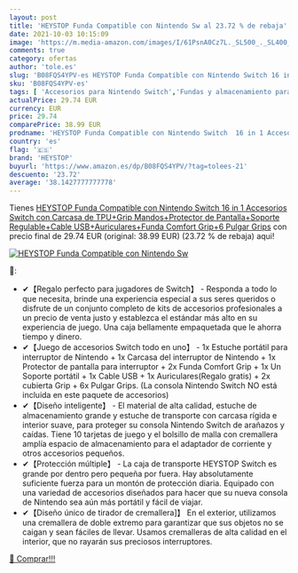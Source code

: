```yaml
---
layout: post
title: 'HEYSTOP Funda Compatible con Nintendo Sw al 23.72 % de rebaja'
date: 2021-10-03 10:15:09
image: 'https://m.media-amazon.com/images/I/61PsnA0Cz7L._SL500_._SL400_.jpg'
comments: true
category: ofertas
author: 'tole.es'
slug: 'B08FQS4YPV-es HEYSTOP Funda Compatible con Nintendo Switch 16 in 1...'
sku: 'B08FQS4YPV-es'
tags: [ 'Accesorios para Nintendo Switch','Fundas y almacenamiento para Nintendo Switch','Hardware y juegos para Nintendo Switch','Packs de fundas y almacenamiento para Nintendo Switch','Videojuegos','heystop','nintendo', ]
actualPrice: 29.74 EUR
currency: EUR
price: 29.74
comparePrice: 38.99 EUR
prodname: 'HEYSTOP Funda Compatible con Nintendo Switch  16 in 1 Accesorios Switch con Carcasa de TPU+Grip Mandos+Protector de Pantalla+Soporte Regulable+Cable USB+Auriculares+Funda Comfort Grip+6 Pulgar Grips'
country: 'es'
flag: '🇪🇸'
brand: 'HEYSTOP'
buyurl: 'https://www.amazon.es/dp/B08FQS4YPV/?tag=tolees-21'
descuento: '23.72'
average: '38.1427777777778'
---
```


Tienes [HEYSTOP Funda Compatible con Nintendo Switch  16 in 1 Accesorios Switch con Carcasa de TPU+Grip Mandos+Protector de Pantalla+Soporte Regulable+Cable USB+Auriculares+Funda Comfort Grip+6 Pulgar Grips](https://www.amazon.es/dp/B08FQS4YPV/?tag=tolees-21) con precio final de  29.74 EUR (original: 38.99 EUR) (23.72 %  de rebaja) aqui!

[![HEYSTOP Funda Compatible con Nintendo Sw](https://m.media-amazon.com/images/I/61PsnA0Cz7L._SL500_._SL400_.jpg)](https://www.amazon.es/dp/B08FQS4YPV/?tag=tolees-21)

🔎:

- ✔【Regalo perfecto para jugadores de Switch】 - Responda a todo lo que necesita, brinde una experiencia especial a sus seres queridos o disfrute de un conjunto completo de kits de accesorios profesionales a un precio de venta justo y establezca el estándar más alto en su experiencia de juego. Una caja bellamente empaquetada que le ahorra tiempo y dinero.
- ✔【Juego de accesorios Switch todo en uno】 - 1x Estuche portátil para interruptor de Nintendo + 1x Carcasa del interruptor de Nintendo + 1x Protector de pantalla para interruptor + 2x Funda Comfort Grip + 1x Un Soporte portátil + 1x Cable USB + 1x Auriculares(Regalo gratis) + 2x cubierta Grip + 6x Pulgar Grips. (La consola Nintendo Switch NO está incluida en este paquete de accesorios)
- ✔【Diseño inteligente】 - El material de alta calidad, estuche de almacenamiento grande y estuche de transporte con carcasa rígida e interior suave, para proteger su consola Nintendo Switch de arañazos y caídas. Tiene 10 tarjetas de juego y el bolsillo de malla con cremallera amplía espacio de almacenamiento para el adaptador de corriente y otros accesorios pequeños.
- ✔【Protección múltiple】 - La caja de transporte HEYSTOP Switch es grande por dentro pero pequeña por fuera. Hay absolutamente suficiente fuerza para un montón de protección diaria. Equipado con una variedad de accesorios diseñados para hacer que su nueva consola de Nintendo sea aún más portátil y fácil de viajar.
- ✔【Diseño único de tirador de cremallera]】 En el exterior, utilizamos una cremallera de doble extremo para garantizar que sus objetos no se caigan y sean fáciles de llevar. Usamos cremalleras de alta calidad en el interior, que no rayarán sus preciosos interruptores.

[🛒 Comprar!!!](https://www.amazon.es/dp/B08FQS4YPV/?tag=tolees-21)
